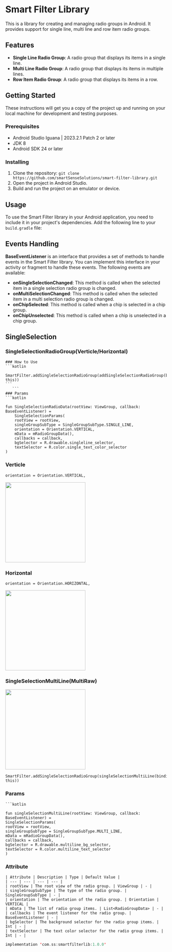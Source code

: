 # Smart Filter Library

This is a library for creating and managing radio groups in Android. It provides support for single line, multi line and row item radio groups.

## Features

- **Single Line Radio Group**: A radio group that displays its items in a single line.
- **Multi Line Radio Group**: A radio group that displays its items in multiple lines.
- **Row Item Radio Group**: A radio group that displays its items in a row.

## Getting Started

These instructions will get you a copy of the project up and running on your local machine for development and testing purposes.

### Prerequisites

- Android Studio Iguana | 2023.2.1 Patch 2 or later
- JDK 8
- Android SDK 24 or later

### Installing

1. Clone the repository: `git clone https://github.com/smartSenseSolutions/smart-filter-library.git`
2. Open the project in Android Studio.
3. Build and run the project on an emulator or device.

## Usage

To use the Smart Filter library in your Android application, you need to include it in your project's dependencies. Add the following line to your `build.gradle` file:

## Events Handling
**BaseEventListener** is an interface that provides a set of methods to handle events in the Smart Filter library. You can implement this interface in your activity or fragment to handle these events. The following events are available:

- **onSingleSelectionChanged**: This method is called when the selected item in a single selection radio group is changed.
- **onMultiSelectionChanged**: This method is called when the selected item in a multi selection radio group is changed.
- **onChipSelected**: This method is called when a chip is selected in a chip group.
- **onChipUnselected**: This method is called when a chip is unselected in a chip group.


## SingleSelection
### SingleSelectionRadioGroup(Verticle/Horizontal)
  
    ### How to Use
    ```kotlin
     SmartFilter.addSingleSelectionRadioGroup(addSingleSelectionRadioGroup(binding.root, this))
    ```
       ```
    ### Params
    ```kotlin

    fun SingleSelectionRadioData(rootView: ViewGroup, callback: BaseEventListener) =
        SingleSelectionParams(
        rootView = rootView,
        singleGroupSubType = SingleGroupSubType.SINGLE_LINE,
        orientation = Orientation.VERTICAL,
        mData = mRadioGroupData(),
        callbacks = callback,
        bgSelector = R.drawable.singleline_selector,
        textSelector = R.color.single_text_color_selector
    )
### Verticle
    orientation = Orientation.VERTICAL,

<img src="media/single_selection_verticle.png" width="250" />
  
### Horizontal
    orientation = Orientation.HORIZONTAL,
<img src="media/single_selection_horizental.png" width="250" />
   

### SingleSelectionMultiLine(MultiRaw)
<img src="media/single_selection_multiline.png" width="250" />
   
    SmartFilter.addSingleSelectionRadioGroup(singleSelectionMultiLine(binding.root, this))
    
### Params
    ```kotlin

    fun singleSelectionMultiLine(rootView: ViewGroup, callback: BaseEventListener) =
    SingleSelectionParams(
    rootView = rootView,
    singleGroupSubType = SingleGroupSubType.MULTI_LINE,
    mData = mRadioGroupData(),
    callbacks = callback,
    bgSelector = R.drawable.multiline_bg_selector,
    textSelector = R.color.multiline_text_selector
    )   


### Attribute      
         
    | Attribute | Description | Type | Default Value |
    | --- | --- | --- | --- |
    | rootView | The root view of the radio group. | ViewGroup | - |
    | singleGroupSubType | The type of the radio group. | SingleGroupSubType | - |
    | orientation | The orientation of the radio group. | Orientation | VERTICAL |
    | mData | The list of radio group items. | List<RadioGroupData> | - |
    | callbacks | The event listener for the radio group. | BaseEventListener | - |
    | bgSelector | The background selector for the radio group items. | Int | - |
    | textSelector | The text color selector for the radio group items. | Int | - |
     
 
```kotlin
implementation 'com.ss:smartfilterlib:1.0.0'
